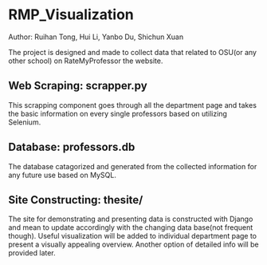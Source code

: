 # RMP_Visualization
Author: Ruihan Tong, Hui Li, Yanbo Du, Shichun Xuan

The project is designed and made to collect data that related to OSU(or any other school) on RateMyProfessor the website.  
## Web Scraping: scrapper.py 
This scrapping component goes through all the department page and takes the basic information on every single professors based on utilizing Selenium.

## Database: professors.db
The database catagorized and generated from the collected information for any future use based on MySQL.

## Site Constructing: thesite/
The site for demonstrating and presenting data is constructed with Django and mean to update accordingly with the changing data base(not frequent though). Useful visualization will be added to individual department page to present a visually appealing overview. Another option of detailed info will be provided later.

  
